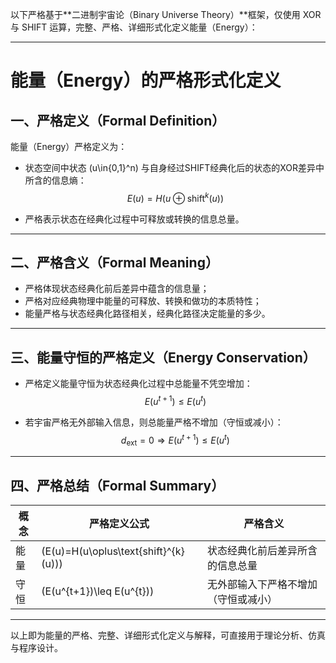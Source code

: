 以下严格基于**二进制宇宙论（Binary Universe Theory）**框架，仅使用 XOR 与 SHIFT 运算，完整、严格、详细形式化定义能量（Energy）：

---

# 能量（Energy）的严格形式化定义

## 一、严格定义（Formal Definition）

能量（Energy）严格定义为：

- 状态空间中状态 \(u\in\{0,1\}^n\) 与自身经过SHIFT经典化后的状态的XOR差异中所含的信息熵：
$$
E(u) = H(u\oplus\text{shift}^{k}(u))
$$

- 严格表示状态在经典化过程中可释放或转换的信息总量。

---

## 二、严格含义（Formal Meaning）

- 严格体现状态经典化前后差异中蕴含的信息量；
- 严格对应经典物理中能量的可释放、转换和做功的本质特性；
- 能量严格与状态经典化路径相关，经典化路径决定能量的多少。

---

## 三、能量守恒的严格定义（Energy Conservation）

- 严格定义能量守恒为状态经典化过程中总能量不凭空增加：
$$
E(u^{t+1}) \leq E(u^{t})
$$

- 若宇宙严格无外部输入信息，则总能量严格不增加（守恒或减小）：
$$
d_{\text{ext}}=0\Rightarrow E(u^{t+1})\leq E(u^{t})
$$

---

## 四、严格总结（Formal Summary）

| 概念   | 严格定义公式                         | 严格含义                           |
|--------|-------------------------------------|-------------------------------------|
| 能量   | \(E(u)=H(u\oplus\text{shift}^{k}(u))\) | 状态经典化前后差异所含的信息总量   |
| 守恒   | \(E(u^{t+1})\leq E(u^{t})\)         | 无外部输入下严格不增加（守恒或减小）|

---

以上即为能量的严格、完整、详细形式化定义与解释，可直接用于理论分析、仿真与程序设计。